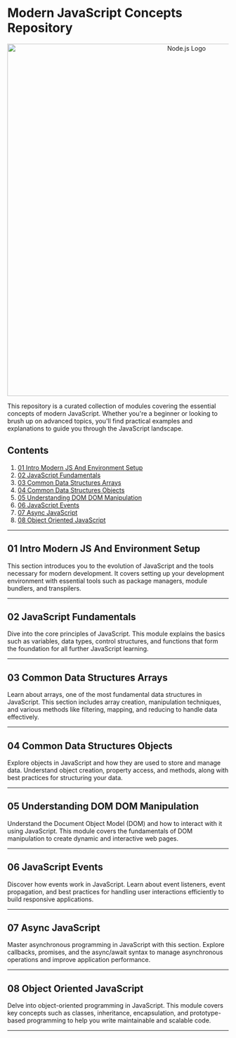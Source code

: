 # Modern JavaScript Concepts Repository

<div align="center">
  <a href="https://nodejs.org/">
    <img src="https://encrypted-tbn0.gstatic.com/images?q=tbn:ANd9GcSqyabpIWofFSuRCaFMchUGW2Vk3U_0yveDzA&s" alt="Node.js Logo" style="width: 800px;">
  </a>
</div>

This repository is a curated collection of modules covering the essential concepts of modern JavaScript. Whether you're a beginner or looking to brush up on advanced topics, you'll find practical examples and explanations to guide you through the JavaScript landscape.

## Contents

1. [01 Intro Modern JS And Environment Setup](01_Intro_Modern_JS_And_Enviroment_Setup)
2. [02 JavaScript Fundamentals](02_JavaScript_Fundamentals)
3. [03 Common Data Structures Arrays](03_Common_Data_Structures_Arrays)
4. [04 Common Data Structures Objects](04_Common_Data_Structures_Objects)
5. [05 Understanding DOM DOM Manipulation](05_Understanding_DOM_DOM_Manipulation)
6. [06 JavaScript Events](06_JavaScript_Events)
7. [07 Async JavaScript](07_Async_JavaScript)
8. [08 Object Oriented JavaScript](08_Object_Oriented_JavaScript)

---

## 01 Intro Modern JS And Environment Setup

This section introduces you to the evolution of JavaScript and the tools necessary for modern development. It covers setting up your development environment with essential tools such as package managers, module bundlers, and transpilers.

---

## 02 JavaScript Fundamentals

Dive into the core principles of JavaScript. This module explains the basics such as variables, data types, control structures, and functions that form the foundation for all further JavaScript learning.

---

## 03 Common Data Structures Arrays

Learn about arrays, one of the most fundamental data structures in JavaScript. This section includes array creation, manipulation techniques, and various methods like filtering, mapping, and reducing to handle data effectively.

---

## 04 Common Data Structures Objects

Explore objects in JavaScript and how they are used to store and manage data. Understand object creation, property access, and methods, along with best practices for structuring your data.

---

## 05 Understanding DOM DOM Manipulation

Understand the Document Object Model (DOM) and how to interact with it using JavaScript. This module covers the fundamentals of DOM manipulation to create dynamic and interactive web pages.

---

## 06 JavaScript Events

Discover how events work in JavaScript. Learn about event listeners, event propagation, and best practices for handling user interactions efficiently to build responsive applications.

---

## 07 Async JavaScript

Master asynchronous programming in JavaScript with this section. Explore callbacks, promises, and the async/await syntax to manage asynchronous operations and improve application performance.

---

## 08 Object Oriented JavaScript

Delve into object-oriented programming in JavaScript. This module covers key concepts such as classes, inheritance, encapsulation, and prototype-based programming to help you write maintainable and scalable code.

---
